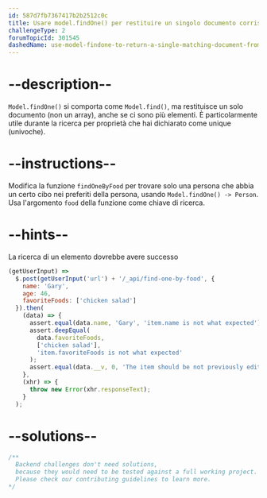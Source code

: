```yaml
---
id: 587d7fb7367417b2b2512c0c
title: Usare model.findOne() per restituire un singolo documento corrispondente dal tuo database
challengeType: 2
forumTopicId: 301545
dashedName: use-model-findone-to-return-a-single-matching-document-from-your-database
---
```


# --description--

`Model.findOne()` si comporta come `Model.find()`, ma restituisce un solo documento (non un array), anche se ci sono più elementi. È particolarmente utile durante la ricerca per proprietà che hai dichiarato come unique (univoche).

# --instructions--

Modifica la funzione `findOneByFood` per trovare solo una persona che abbia un certo cibo nei preferiti della persona, usando `Model.findOne() -> Person`. Usa l'argomento `food` della funzione come chiave di ricerca.

# --hints--

La ricerca di un elemento dovrebbe avere successo

```js
(getUserInput) =>
  $.post(getUserInput('url') + '/_api/find-one-by-food', {
    name: 'Gary',
    age: 46,
    favoriteFoods: ['chicken salad']
  }).then(
    (data) => {
      assert.equal(data.name, 'Gary', 'item.name is not what expected');
      assert.deepEqual(
        data.favoriteFoods,
        ['chicken salad'],
        'item.favoriteFoods is not what expected'
      );
      assert.equal(data.__v, 0, 'The item should be not previously edited');
    },
    (xhr) => {
      throw new Error(xhr.responseText);
    }
  );
```

# --solutions--

```js
/**
  Backend challenges don't need solutions, 
  because they would need to be tested against a full working project. 
  Please check our contributing guidelines to learn more.
*/
```
